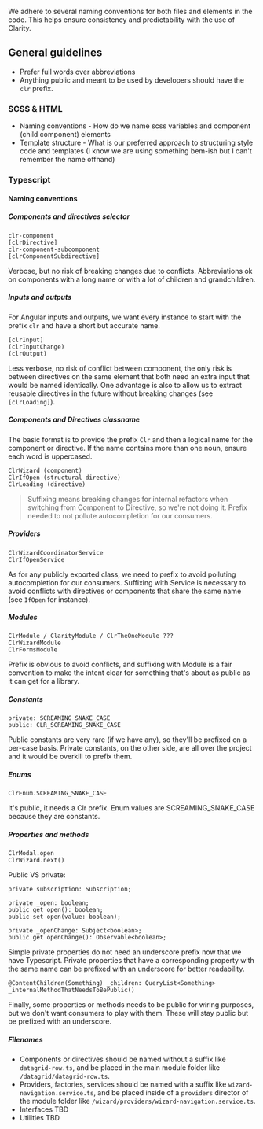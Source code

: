 We adhere to several naming conventions for both files and elements in the code. This helps ensure consistency and predictability with the use of Clarity.

## General guidelines

* Prefer full words over abbreviations
* Anything public and meant to be used by developers should have the `clr` prefix.

### SCSS & HTML
* Naming conventions - How do we name scss variables and component (child component) elements
* Template structure - What is our preferred approach to structuring style code and templates (I know we are using something bem-ish but I can't remember the name offhand)

### Typescript
#### Naming conventions
##### Components and directives selector
```
clr-component
[clrDirective]
clr-component-subcomponent
[clrComponentSubdirective]
```
Verbose, but no risk of breaking changes due to conflicts.
Abbreviations ok on components with a long name or with a lot of children and grandchildren.

##### Inputs and outputs

For Angular inputs and outputs, we want every instance to start with the prefix `clr` and have a short but accurate name.

```
[clrInput]
(clrInputChange)
(clrOutput)
```
Less verbose, no risk of conflict between component, the only risk is between directives on the same element that both need an extra input that would be named identically.
One advantage is also to allow us to extract reusable directives in the future without breaking changes (see `[clrLoading]`).

##### Components and Directives classname

The basic format is to provide the prefix `Clr` and then a logical name for the component or directive. If the name contains more than one noun, ensure each word is uppercased.

```
ClrWizard (component)
ClrIfOpen (structural directive)
ClrLoading (directive)
```

> Suffixing means breaking changes for internal refactors when switching from Component to Directive, so we're not doing it. Prefix needed to not pollute autocompletion for our consumers.

##### Providers
```
ClrWizardCoordinatorService
ClrIfOpenService
```
As for any publicly exported class, we need to prefix to avoid polluting autocompletion for our consumers. Suffixing with Service is necessary to avoid conflicts with directives or components that share the same name (see 
`IfOpen` for instance).

##### Modules
```
ClrModule / ClarityModule / ClrTheOneModule ???
ClrWizardModule
ClrFormsModule
```
Prefix is obvious to avoid conflicts, and suffixing with Module is a fair convention to make the intent clear for something that's about as public as it can get for a library.

##### Constants
```
private: SCREAMING_SNAKE_CASE
public: CLR_SCREAMING_SNAKE_CASE
```
Public constants are very rare (if we have any), so they'll be prefixed on a per-case basis. Private constants, on the other side, are all over the project and it would be overkill to prefix them.

##### Enums
```
ClrEnum.SCREAMING_SNAKE_CASE
```
It's public, it needs a Clr prefix. Enum values are SCREAMING_SNAKE_CASE because they are constants.

##### Properties and methods
```
ClrModal.open
ClrWizard.next()
```
Public VS private:
```
private subscription: Subscription;

private _open: boolean;
public get open(): boolean;
public set open(value: boolean);

private _openChange: Subject<boolean>;
public get openChange(): Observable<boolean>;
```
Simple private properties do not need an underscore prefix now that we have Typescript.
Private properties that have a corresponding property with the same name can be prefixed with an underscore for better readability.
```
@ContentChildren(Something) _children: QueryList<Something>
_internalMethodThatNeedsToBePublic()
```
Finally, some properties or methods needs to be public for wiring purposes, but we don't want consumers to play with them. These will stay public but be prefixed with an underscore.

##### Filenames

* Components or directives should be named without a suffix like `datagrid-row.ts`, and be placed in the main module folder like `/datagrid/datagrid-row.ts`.
* Providers, factories, services should be named with a suffix like `wizard-navigation.service.ts`, and be placed inside of a `providers` director of the module folder like `/wizard/providers/wizard-navigation.service.ts`.
* Interfaces TBD
* Utilities TBD